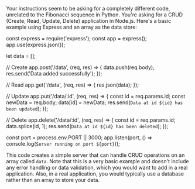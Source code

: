 Your instructions seem to be asking for a completely different code, unrelated to the Fibonacci sequence in Python. You're asking for a CRUD (Create, Read, Update, Delete) application in Node.js. Here's a basic example using Express and an array as the data store:

const express = require('express');
const app = express();
app.use(express.json());

let data = [];

// Create
app.post('/data', (req, res) => {
    data.push(req.body);
    res.send('Data added successfully');
});

// Read
app.get('/data', (req, res) => {
    res.json(data);
});

// Update
app.put('/data/:id', (req, res) => {
    const id = req.params.id;
    const newData = req.body;
    data[id] = newData;
    res.send(`Data at id ${id} has been updated`);
});

// Delete
app.delete('/data/:id', (req, res) => {
    const id = req.params.id;
    data.splice(id, 1);
    res.send(`Data at id ${id} has been deleted`);
});

const port = process.env.PORT || 3000;
app.listen(port, () => console.log(`Server running on port ${port}`));

This code creates a simple server that can handle CRUD operations on an array called `data`. Note that this is a very basic example and doesn't include any error handling or data validation, which you would want to add in a real application. Also, in a real application, you would typically use a database rather than an array to store your data.